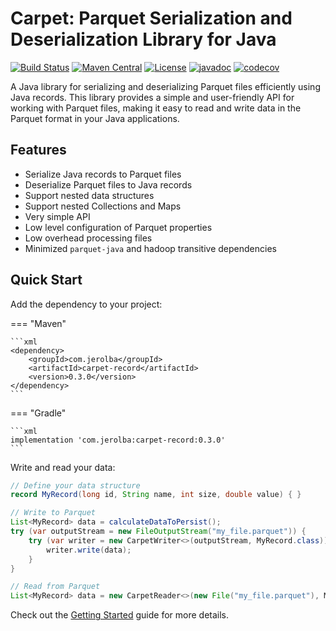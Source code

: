 # Carpet: Parquet Serialization and Deserialization Library for Java

[![Build Status](https://github.com/jerolba/parquet-carpet/actions/workflows/build-gradle-project.yml/badge.svg)](https://github.com/jerolba/parquet-carpet/actions)
[![Maven Central](https://img.shields.io/maven-central/v/com.jerolba/carpet-record.svg)](https://maven-badges.herokuapp.com/maven-central/com.jerolba/carpet-record)
[![License](http://img.shields.io/:license-apache-blue.svg)](http://www.apache.org/licenses/LICENSE-2.0.html)
[![javadoc](https://javadoc.io/badge2/com.jerolba/carpet-record/javadoc.svg)](https://javadoc.io/doc/com.jerolba/carpet-record)
[![codecov](https://codecov.io/gh/jerolba/parquet-carpet/graph/badge.svg?token=zE0Xqe7fky)](https://codecov.io/gh/jerolba/parquet-carpet)

A Java library for serializing and deserializing Parquet files efficiently using Java records. This library provides a simple and user-friendly API for working with Parquet files, making it easy to read and write data in the Parquet format in your Java applications.

## Features

- Serialize Java records to Parquet files
- Deserialize Parquet files to Java records
- Support nested data structures
- Support nested Collections and Maps
- Very simple API
- Low level configuration of Parquet properties
- Low overhead processing files
- Minimized `parquet-java` and hadoop transitive dependencies

## Quick Start

Add the dependency to your project:

=== "Maven"

    ```xml
    <dependency>
        <groupId>com.jerolba</groupId>
        <artifactId>carpet-record</artifactId>
        <version>0.3.0</version>
    </dependency>
    ```

=== "Gradle"

    ```xml
    implementation 'com.jerolba:carpet-record:0.3.0'
    ```

Write and read your data:

```java
// Define your data structure
record MyRecord(long id, String name, int size, double value) { }

// Write to Parquet
List<MyRecord> data = calculateDataToPersist();
try (var outputStream = new FileOutputStream("my_file.parquet")) {
    try (var writer = new CarpetWriter<>(outputStream, MyRecord.class)) {
        writer.write(data);
    }
}

// Read from Parquet
List<MyRecord> data = new CarpetReader<>(new File("my_file.parquet"), MyRecord.class).toList();
```

Check out the [Getting Started](getting-started/installation.md) guide for more details.
